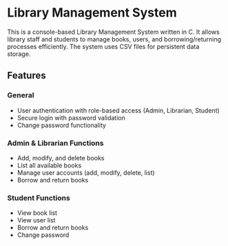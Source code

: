 # Library Management System

This is a console-based Library Management System written in C. It allows library staff and students to manage books, users, and borrowing/returning processes efficiently. The system uses CSV files for persistent data storage.

## Features

### General
- User authentication with role-based access (Admin, Librarian, Student)
- Secure login with password validation
- Change password functionality

### Admin & Librarian Functions
- Add, modify, and delete books
- List all available books
- Manage user accounts (add, modify, delete, list)
- Borrow and return books

### Student Functions
- View book list
- View user list
- Borrow and return books
- Change password
